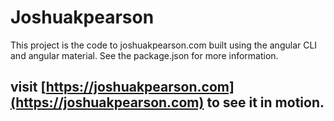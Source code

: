 # Joshuakpearson

This project is the code to joshuakpearson.com built using the angular CLI and angular material. See the package.json for more information.

## visit [https://joshuakpearson.com](https://joshuakpearson.com) to see it in motion.
